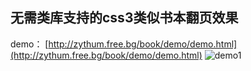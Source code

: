 无需类库支持的css3类似书本翻页效果
---

demo： [http://zythum.free.bg/book/demo/demo.html](http://zythum.free.bg/book/demo/demo.html)
![demo1](http://ww4.sinaimg.cn/large/a74e55b4jw1dy2nqgo5ahj.jpg)
